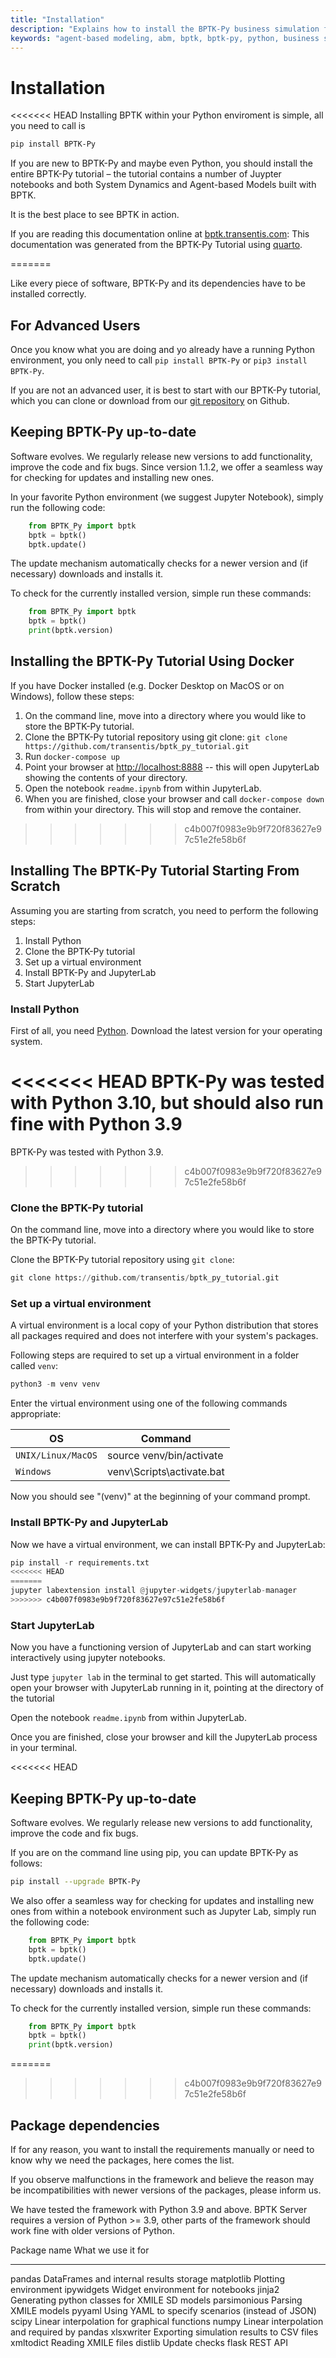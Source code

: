 ```yaml
---
title: "Installation"
description: "Explains how to install the BPTK-Py business simulation framework."
keywords: "agent-based modeling, abm, bptk, bptk-py, python, business simulation"
---
```


# Installation

<<<<<<< HEAD
Installing BPTK within your Python enviroment is simple, all you need to call is

```bash
pip install BPTK-Py
```
If you are new to BPTK-Py and maybe even Python, you should install the entire BPTK-Py tutorial – the tutorial contains a number of Juypter notebooks and both System Dynamics and Agent-based Models built with BPTK.

It is the best place to see BPTK in action.

If you are reading this documentation online at [bptk.transentis.com](https://bptk.transentis.com/usage/installation.html): This documentation was generated from the BPTK-Py Tutorial using [quarto](https://www.quarto.org).

=======

Like every piece of software, BPTK-Py and its dependencies have to be
installed correctly.

## For Advanced Users

Once you know what you are doing and yo already have a running Python
environment, you only need to call `pip install BPTK-Py` or
`pip3 install BPTK-Py`.

If you are not an advanced user, it is best to start with our BPTK-Py
tutorial, which you can clone or download from our [git
repository](https://github.com/transentis/bptk_py_tutorial/) on Github.

## Keeping BPTK-Py up-to-date

Software evolves. We regularly release new versions to add
functionality, improve the code and fix bugs. Since version 1.1.2, we
offer a seamless way for checking for updates and installing new ones.

In your favorite Python environment (we suggest Jupyter Notebook),
simply run the following code:
```python
    from BPTK_Py import bptk
    bptk = bptk()
    bptk.update()
```
The update mechanism automatically checks for a newer version and (if
necessary) downloads and installs it.

To check for the currently installed version, simple run these commands:
```python
    from BPTK_Py import bptk
    bptk = bptk()
    print(bptk.version)
```
## Installing the BPTK-Py Tutorial Using Docker

If you have Docker installed (e.g. Docker Desktop on MacOS or on
Windows), follow these steps:

1.  On the command line, move into a directory where you would like to
    store the BPTK-Py tutorial.
2.  Clone the BPTK-Py tutorial repository using git clone:
    `git clone https://github.com/transentis/bptk_py_tutorial.git`
3.  Run `docker-compose up`
4.  Point your browser at <http://localhost:8888> -- this will open
    JupyterLab showing the contents of your directory.
5.  Open the notebook `readme.ipynb` from within JupyterLab.
6.  When you are finished, close your browser and call
    `docker-compose down` from within your directory. This will stop and
    remove the container.
>>>>>>> c4b007f0983e9b9f720f83627e97c51e2fe58b6f

## Installing The BPTK-Py Tutorial Starting From Scratch

Assuming you are starting from scratch, you need to perform the
following steps:

1.  Install Python
2.  Clone the BPTK-Py tutorial
3.  Set up a virtual environment
4.  Install BPTK-Py and JupyterLab
5.  Start JupyterLab

### Install Python

First of all, you need [Python](https://www.python.org/). Download the
latest version for your operating system.

<<<<<<< HEAD
BPTK-Py was tested with Python 3.10, but should also run fine with Python 3.9
=======
BPTK-Py was tested with Python 3.9.
>>>>>>> c4b007f0983e9b9f720f83627e97c51e2fe58b6f

### Clone the BPTK-Py tutorial

On the command line, move into a directory where you would like to store
the BPTK-Py tutorial.

Clone the BPTK-Py tutorial repository using `git clone`:
```python
git clone https://github.com/transentis/bptk_py_tutorial.git
```
### Set up a virtual environment

A virtual environment is a local copy of your Python distribution that
stores all packages required and does not interfere with your system\'s
packages.

Following steps are required to set up a virtual environment in a folder
called `venv`:
```python
python3 -m venv venv
```
Enter the virtual environment using one of the following commands
appropriate:

| OS                 | Command                      |
|--------------------|------------------------------|
| `UNIX/Linux/MacOS` | source venv/bin/activate     |
| `Windows`          | venv\Scripts\activate.bat    |

Now you should see \"(venv)\" at the beginning of your command prompt.

### Install BPTK-Py and JupyterLab

Now we have a virtual environment, we can install BPTK-Py and
JupyterLab:
```python
pip install -r requirements.txt
<<<<<<< HEAD
=======
jupyter labextension install @jupyter-widgets/jupyterlab-manager
>>>>>>> c4b007f0983e9b9f720f83627e97c51e2fe58b6f
```
### Start JupyterLab

Now you have a functioning version of JupyterLab and can start working
interactively using jupyter notebooks.

Just type `jupyter lab` in the terminal to get started. This will
automatically open your browser with JupyterLab running in it, pointing
at the directory of the tutorial

Open the notebook `readme.ipynb` from within JupyterLab.

Once you are finished, close your browser and kill the JupyterLab
process in your terminal.

<<<<<<< HEAD
## Keeping BPTK-Py up-to-date

Software evolves. We regularly release new versions to add
functionality, improve the code and fix bugs.

If you are on the command line using pip, you can update BPTK-Py as follows:

```bash
pip install --upgrade BPTK-Py
```

We also offer a seamless way for checking for updates and installing new ones from within a notebook environment such as Jupyter Lab, simply run the following code:
```python
    from BPTK_Py import bptk
    bptk = bptk()
    bptk.update()
```
The update mechanism automatically checks for a newer version and (if
necessary) downloads and installs it.

To check for the currently installed version, simple run these commands:
```python
    from BPTK_Py import bptk
    bptk = bptk()
    print(bptk.version)
```

=======
>>>>>>> c4b007f0983e9b9f720f83627e97c51e2fe58b6f
## Package dependencies

If for any reason, you want to install the requirements manually or need
to know why we need the packages, here comes the list.

If you observe malfunctions in the framework and believe the reason may
be incompatibilities with newer versions of the packages, please inform
us.

We have tested the framework with Python 3.9 and above. BPTK Server
requires a version of Python \>= 3.9, other parts of the framework
should work fine with older versions of Python.

  Package name   What we use it for
  -------------- ---------------------------------------------------
  pandas         DataFrames and internal results storage
  matplotlib     Plotting environment
  ipywidgets     Widget environment for notebooks
  jinja2         Generating python classes for XMILE SD models
  parsimonious   Parsing XMILE models
  pyyaml         Using YAML to specify scenarios (instead of JSON)
  scipy          Linear interpolation for graphical functions
  numpy          Linear interpolation and required by pandas
  xlsxwriter     Exporting simulation results to CSV files
  xmltodict      Reading XMILE files
  distlib        Update checks
  flask          REST API